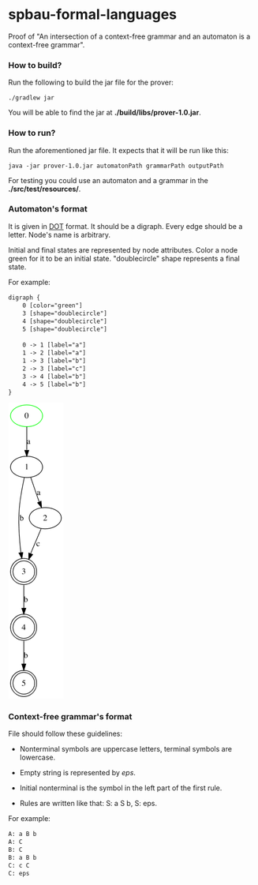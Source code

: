 # spbau-formal-languages

Proof of "An intersection of a context-free grammar and an automaton is a context-free
grammar".


### How to build?
Run the following to build the jar file for the prover:
```
./gradlew jar
```
You will be able to find the jar at **./build/libs/prover-1.0.jar**.

### How to run?
Run the aforementioned jar file. It expects that it will be run like this: 
```
java -jar prover-1.0.jar automatonPath grammarPath outputPath
```
For testing you could use an automaton and a grammar in the **./src/test/resources/**.

### Automaton's format

It is given in
[DOT](https://en.wikipedia.org/wiki/DOT_(graph_description_language)) format. It should
be a digraph. Every edge should be a letter. Node's name is arbitrary.

Initial and final states are represented by node attributes. 
Color a node green for it to be an initial state. "doublecircle" shape represents a final state.

For example:

```
digraph {
    0 [color="green"]
    3 [shape="doublecircle"]
    4 [shape="doublecircle"]
    5 [shape="doublecircle"]

    0 -> 1 [label="a"]
    1 -> 2 [label="a"]
    1 -> 3 [label="b"]
    2 -> 3 [label="c"]
    3 -> 4 [label="b"]
    4 -> 5 [label="b"]
}

```

![alt text](examples/example1.png)

### Context-free grammar's format

File should follow these guidelines:

* Nonterminal symbols are uppercase letters, terminal symbols are lowercase.

* Empty string is represented by *eps*.

* Initial nonterminal is the symbol in the left part of the first rule.

* Rules are written like that: S: a S b, S: eps.

For example:

```
A: a B b
A: C
B: C
B: a B b
C: c C
C: eps
```
